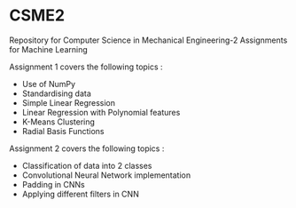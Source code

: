 # CSME2
Repository for Computer Science in Mechanical Engineering-2 Assignments for Machine Learning

Assignment 1 covers the following topics :
- Use of NumPy
- Standardising data
- Simple Linear Regression
- Linear Regression with Polynomial features
- K-Means Clustering
- Radial Basis Functions

Assignment 2 covers the following topics :
- Classification of data into 2 classes
- Convolutional Neural Network implementation
- Padding in CNNs
- Applying different filters in CNN
